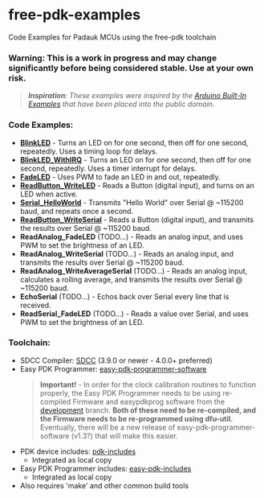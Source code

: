 # free-pdk-examples
Code Examples for Padauk MCUs using the free-pdk toolchain

### Warning: This is a work in progress and may change significantly before being considered stable.  Use at your own risk.

> _**Inspiration**: These examples were inspired by the [Arduino Built-In Examples](https://www.arduino.cc/en/Tutorial/BuiltInExamples) that have been placed into the public domain._

### Code Examples:
- [**BlinkLED**](BlinkLED) - Turns an LED on for one second, then off for one second, repeatedly.  Uses a timing loop for delays.
- [**BlinkLED_WithIRQ**](BlinkLED_WithIRQ) - Turns an LED on for one second, then off for one second, repeatedly.  Uses a timer interrupt for delays.
- [**FadeLED**](FadeLED) - Uses PWM to fade an LED in and out, repeatedly.
- [**ReadButton_WriteLED**](ReadButton_WriteLED) - Reads a Button (digital input), and turns on an LED when active.
- [**Serial_HelloWorld**](Serial_HelloWorld) - Transmits "Hello World" over Serial @ ~115200 baud, and repeats once a second.
- [**ReadButton_WriteSerial**](ReadButton_WriteSerial) - Reads a Button (digital input), and transmits the results over Serial @ ~115200 baud.
- **ReadAnalog_FadeLED** (TODO...) - Reads an analog input, and uses PWM to set the brightness of an LED.
- **ReadAnalog_WriteSerial** (TODO...) - Reads an analog input, and transmits the results over Serial @ ~115200 baud. 
- **ReadAnalog_WriteAverageSerial** (TODO...) - Reads an analog input, calculates a rolling average, and transmits the results over Serial @ ~115200 baud.
- **EchoSerial** (TODO...) - Echos back over Serial every line that is received.
- **ReadSerial_FadeLED** (TODO...) - Reads a value over Serial, and uses PWM to set the brightness of an LED.

### Toolchain:
- SDCC Compiler: [SDCC](http://sdcc.sourceforge.net/) (3.9.0 or newer - 4.0.0+ preferred)
- Easy PDK Programmer: [easy-pdk-programmer-software](https://github.com/free-pdk/easy-pdk-programmer-software)
  > **Important!** - In order for the clock calibration routines to function properly, the Easy PDK Programmer needs to be using re-compiled Firmware and easypdkprog software from the [development](https://github.com/free-pdk/easy-pdk-programmer-software/tree/development) branch.
  > **Both of these need to be re-compiled, and the Firmware needs to be re-programmed using dfu-util.**
  > Eventually, there will be a new release of easy-pdk-programmer-software (v1.3?) that will make this easier.
- PDK device includes: [pdk-includes](https://github.com/free-pdk/pdk-includes)
  - Integrated as local copy
- Easy PDK Programmer includes: [easy-pdk-includes](https://github.com/free-pdk/easy-pdk-includes)
  - Integrated as local copy
- Also requires 'make' and other common build tools
